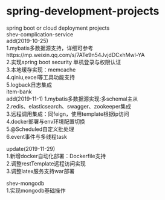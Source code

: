 # spring-development-projects
spring boot or cloud deployment projects  
shev-complication-service  
  add(2019-10-25)  
  1.mybatis多数据源支持，详细可参考https://mp.weixin.qq.com/s/7ATe9n54JvjdDCxhMwl-YA  
  2.实现spring boot security 单机登录与权限认证  
  3.本地缓存实现：memcache  
  4.qiniu,excel等工具功能支持  
  5.logback日志集成  
item-bank  
  add(2019-11-1)
  1.mybatis多数据源实现:多schemal主从  
  2.redis、elasticsearch、swagger、zookeeper集成  
  3.远程调用集成：同feign，使用template根据ip访问  
  4.docker部署与env环境配置切换  
  5.@Scheduled自定义批处理  
  6.event事件与多线程task    
  
  update(2019-11-29)  
  1.新增docker自动化部署：Dockerfile支持  
  2.调整restTemplate远程访问实现  
  3.调整latex服务支持war部署  
  
shev-mongodb  
  1.实现mongodb基础操作  